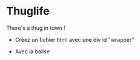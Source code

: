 # Thuglife

There's a thug in town !

  - Créez un fichier html avec une div id "wrapper"

  - Avec la balise <script>, lier un fichier javascript à votre html.

  - Avec la méthode document.getElementById(), récupérez cette div "wrapper" dans votre javascript et gardez-la dans une var.

  - Créez var random avec une valeur Math.random() de 0 à 120.

  - Faites une boucle for() avec une valeur var i allant de 0 à 120.

  - Si la valeur de i == random. Utilisez la méthode .innerHTML, pour ajouter une div html avec une img ./img/thugcat.jpg.

  - Sinon, utilisez la méthode .innerHTML pour ajouter une div avec une img dont la source sera ./img/cat.jpg.